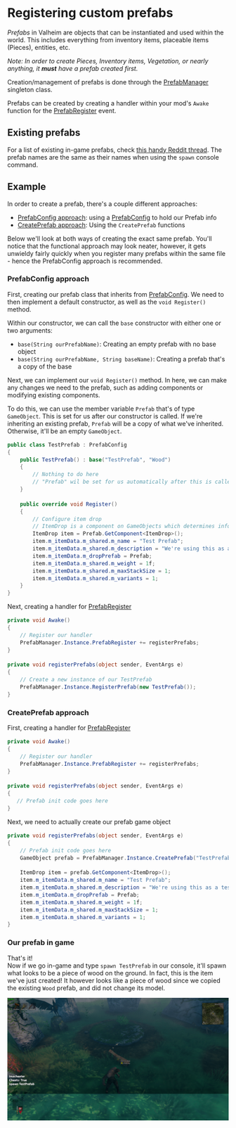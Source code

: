 # Registering custom prefabs
_Prefabs_ in Valheim are objects that can be instantiated and used within the world. This includes everything from inventory items, placeable items (Pieces), entities, etc.  

_Note: In order to create Pieces, Inventory items, Vegetation, or nearly anything, it **must** have a prefab created first._

Creation/management of prefabs is done through the [PrefabManager](xref:JotunnLib.Managers.PrefabManager) singleton class.

Prefabs can be created by creating a handler within your mod's `Awake` function for the [PrefabRegister](xref:JotunnLib.Managers.PrefabRegister) event.

## Existing prefabs
For a list of existing in-game prefabs, check [this handy Reddit thread](https://www.reddit.com/r/valheim/comments/lig8ml/spawn_item_command_list/). The prefab names are the same as their names when using the `spawn` console command.

## Example
In order to create a prefab, there's a couple different approaches:
- [PrefabConfig approach](#prefabconfig-approach): using a [PrefabConfig](xref:JotunnLib.Entities.PrefabConfig) to hold our Prefab info
- [CreatePrefab approach](#createprefab-approach): Using the `CreatePrefab` functions

Below we'll look at both ways of creating the exact same prefab. You'll notice that the functional approach may look neater, however, it gets unwieldy fairly quickly when you register many prefabs within the same file - hence the PrefabConfig approach is recommended.

### PrefabConfig approach
First, creating our prefab class that inherits from [PrefabConfig](xref:JotunnLib.Entities.PrefabConfig). We need to then implement a default constructor, as well as the `void Register()` method.  

Within our constructor, we can call the `base` constructor with either one or two arguments:
- `base(String ourPrefabName)`: Creating an empty prefab with no base object
- `base(String ourPrefabName, String baseName)`: Creating a prefab that's a copy of the base

Next, we can implement our `void Register()` method. In here, we can make any changes we need to the prefab, such as adding components or modifying existing components.  

To do this, we can use the member variable `Prefab` that's of type `GameObject`. This is set for us after our constructor is called. If we're inheriting an existing prefab, `Prefab` will be a copy of what we've inherited. Otherwise, it'll be an empty `GameObject`.

```cs
public class TestPrefab : PrefabConfig
{
    public TestPrefab() : base("TestPrefab", "Wood")
    {
        // Nothing to do here
        // "Prefab" wil be set for us automatically after this is called
    }

    public override void Register()
    {
        // Configure item drop
        // ItemDrop is a component on GameObjects which determines info about the item when it's picked up in the inventory
        ItemDrop item = Prefab.GetComponent<ItemDrop>();
        item.m_itemData.m_shared.m_name = "Test Prefab";
        item.m_itemData.m_shared.m_description = "We're using this as a test";
        item.m_itemData.m_dropPrefab = Prefab;
        item.m_itemData.m_shared.m_weight = 1f;
        item.m_itemData.m_shared.m_maxStackSize = 1;
        item.m_itemData.m_shared.m_variants = 1;
    }
}
```

Next, creating a handler for [PrefabRegister](xref:JotunnLib.Managers.PrefabRegister)

```cs
private void Awake()
{
    // Register our handler
    PrefabManager.Instance.PrefabRegister += registerPrefabs;
}

private void registerPrefabs(object sender, EventArgs e)
{
    // Create a new instance of our TestPrefab
    PrefabManager.Instance.RegisterPrefab(new TestPrefab());
}
```

### CreatePrefab approach
First, creating a handler for [PrefabRegister](xref:JotunnLib.Managers.PrefabRegister)

```cs
private void Awake()
{
    // Register our handler
    PrefabManager.Instance.PrefabRegister += registerPrefabs;
}

private void registerPrefabs(object sender, EventArgs e)
{
   // Prefab init code goes here 
}
```

Next, we need to actually create our prefab game object

```cs
private void registerPrefabs(object sender, EventArgs e)
{
    // Prefab init code goes here
    GameObject prefab = PrefabManager.Instance.CreatePrefab("TestPrefab", "Wood");

    ItemDrop item = prefab.GetComponent<ItemDrop>();
    item.m_itemData.m_shared.m_name = "Test Prefab";
    item.m_itemData.m_shared.m_description = "We're using this as a test";
    item.m_itemData.m_dropPrefab = Prefab;
    item.m_itemData.m_shared.m_weight = 1f;
    item.m_itemData.m_shared.m_maxStackSize = 1;
    item.m_itemData.m_shared.m_variants = 1;
}
```

### Our prefab in game
That's it!  
Now if we go in-game and type `spawn TestPrefab` in our console, it'll spawn what looks to be a piece of wood on the ground. In fact, this is the item we've just created! It however looks like a piece of wood since we copied the existing `Wood` prefab, and did not change its model.

![TestPrefab in Game](/Documentation/images/data/test-prefab.png "TestPrefab in Game")